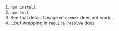 1. `npm install`
2. `npm test`
3. See that default usage of `esmock` does not work...
4. ...but wrapping in `require.resolve` does
